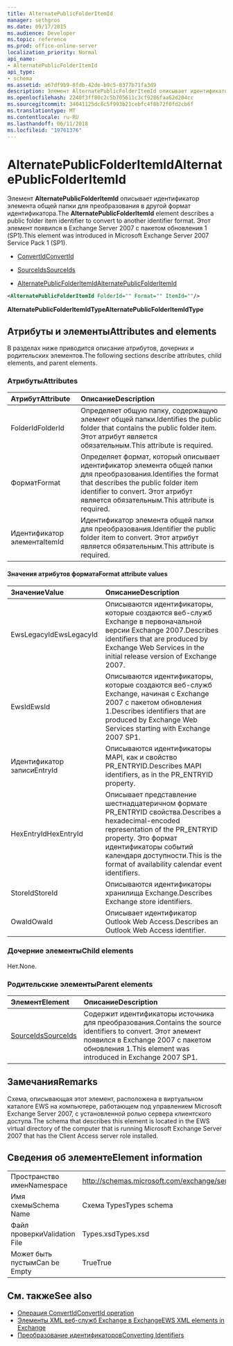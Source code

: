 ```yaml
---
title: AlternatePublicFolderItemId
manager: sethgros
ms.date: 09/17/2015
ms.audience: Developer
ms.topic: reference
ms.prod: office-online-server
localization_priority: Normal
api_name:
- AlternatePublicFolderItemId
api_type:
- schema
ms.assetid: a67df9b9-8fdb-42de-b9c5-8377b71fa3d9
description: Элемент AlternatePublicFolderItemId описывает идентификатор элемента общей папки для преобразования в другой формат идентификатора. Этот элемент появился в Exchange Server 2007 с пакетом обновления 1 (SP1).
ms.openlocfilehash: 2240f3ff80c2c5b705611c3cf9286faa62d204cc
ms.sourcegitcommit: 34041125dc8c5f993b21cebfc4f8b72f0fd2cb6f
ms.translationtype: MT
ms.contentlocale: ru-RU
ms.lasthandoff: 06/11/2018
ms.locfileid: "19761376"
---
```

# <a name="alternatepublicfolderitemid"></a><span data-ttu-id="a7d49-104">AlternatePublicFolderItemId</span><span class="sxs-lookup"><span data-stu-id="a7d49-104">AlternatePublicFolderItemId</span></span>

<span data-ttu-id="a7d49-105">Элемент **AlternatePublicFolderItemId** описывает идентификатор элемента общей папки для преобразования в другой формат идентификатора.</span><span class="sxs-lookup"><span data-stu-id="a7d49-105">The **AlternatePublicFolderItemId** element describes a public folder item identifier to convert to another identifier format.</span></span> <span data-ttu-id="a7d49-106">Этот элемент появился в Exchange Server 2007 с пакетом обновления 1 (SP1).</span><span class="sxs-lookup"><span data-stu-id="a7d49-106">This element was introduced in Microsoft Exchange Server 2007 Service Pack 1 (SP1).</span></span> 
  
- [<span data-ttu-id="a7d49-107">ConvertId</span><span class="sxs-lookup"><span data-stu-id="a7d49-107">ConvertId</span></span>](convertid.md)
  
- [<span data-ttu-id="a7d49-108">SourceIds</span><span class="sxs-lookup"><span data-stu-id="a7d49-108">SourceIds</span></span>](sourceids.md)
  
- [<span data-ttu-id="a7d49-109">AlternatePublicFolderItemId</span><span class="sxs-lookup"><span data-stu-id="a7d49-109">AlternatePublicFolderItemId</span></span>](alternatepublicfolderitemid.md)
  
```xml
<AlternatePublicFolderItemId FolderId="" Format="" ItemId=""/>
```

 <span data-ttu-id="a7d49-110">**AlternatePublicFolderItemIdType**</span><span class="sxs-lookup"><span data-stu-id="a7d49-110">**AlternatePublicFolderItemIdType**</span></span>
## <a name="attributes-and-elements"></a><span data-ttu-id="a7d49-111">Атрибуты и элементы</span><span class="sxs-lookup"><span data-stu-id="a7d49-111">Attributes and elements</span></span>

<span data-ttu-id="a7d49-112">В разделах ниже приводится описание атрибутов, дочерних и родительских элементов.</span><span class="sxs-lookup"><span data-stu-id="a7d49-112">The following sections describe attributes, child elements, and parent elements.</span></span>
  
### <a name="attributes"></a><span data-ttu-id="a7d49-113">Атрибуты</span><span class="sxs-lookup"><span data-stu-id="a7d49-113">Attributes</span></span>

|<span data-ttu-id="a7d49-114">**Атрибут**</span><span class="sxs-lookup"><span data-stu-id="a7d49-114">**Attribute**</span></span>|<span data-ttu-id="a7d49-115">**Описание**</span><span class="sxs-lookup"><span data-stu-id="a7d49-115">**Description**</span></span>|
|:-----|:-----|
|<span data-ttu-id="a7d49-116">FolderId</span><span class="sxs-lookup"><span data-stu-id="a7d49-116">FolderId</span></span>  <br/> |<span data-ttu-id="a7d49-117">Определяет общую папку, содержащую элемент общей папки.</span><span class="sxs-lookup"><span data-stu-id="a7d49-117">Identifies the public folder that contains the public folder item.</span></span> <span data-ttu-id="a7d49-118">Этот атрибут является обязательным.</span><span class="sxs-lookup"><span data-stu-id="a7d49-118">This attribute is required.</span></span>  <br/> |
|<span data-ttu-id="a7d49-119">Формат</span><span class="sxs-lookup"><span data-stu-id="a7d49-119">Format</span></span>  <br/> |<span data-ttu-id="a7d49-120">Определяет формат, который описывает идентификатор элемента общей папки для преобразования.</span><span class="sxs-lookup"><span data-stu-id="a7d49-120">Identifies the format that describes the public folder item identifier to convert.</span></span> <span data-ttu-id="a7d49-121">Этот атрибут является обязательным.</span><span class="sxs-lookup"><span data-stu-id="a7d49-121">This attribute is required.</span></span>  <br/> |
|<span data-ttu-id="a7d49-122">Идентификатор элемента</span><span class="sxs-lookup"><span data-stu-id="a7d49-122">ItemId</span></span>  <br/> |<span data-ttu-id="a7d49-123">Идентификатор элемента общей папки для преобразования.</span><span class="sxs-lookup"><span data-stu-id="a7d49-123">Identifier the public folder item to convert.</span></span> <span data-ttu-id="a7d49-124">Этот атрибут является обязательным.</span><span class="sxs-lookup"><span data-stu-id="a7d49-124">This attribute is required.</span></span>  <br/> |
   
#### <a name="format-attribute-values"></a><span data-ttu-id="a7d49-125">Значения атрибутов формата</span><span class="sxs-lookup"><span data-stu-id="a7d49-125">Format attribute values</span></span>

|<span data-ttu-id="a7d49-126">**Значение**</span><span class="sxs-lookup"><span data-stu-id="a7d49-126">**Value**</span></span>|<span data-ttu-id="a7d49-127">**Описание**</span><span class="sxs-lookup"><span data-stu-id="a7d49-127">**Description**</span></span>|
|:-----|:-----|
|<span data-ttu-id="a7d49-128">EwsLegacyId</span><span class="sxs-lookup"><span data-stu-id="a7d49-128">EwsLegacyId</span></span>  <br/> |<span data-ttu-id="a7d49-129">Описываются идентификаторы, которые создаются веб-служб Exchange в первоначальной версии Exchange 2007.</span><span class="sxs-lookup"><span data-stu-id="a7d49-129">Describes identifiers that are produced by Exchange Web Services in the initial release version of Exchange 2007.</span></span>  <br/> |
|<span data-ttu-id="a7d49-130">EwsId</span><span class="sxs-lookup"><span data-stu-id="a7d49-130">EwsId</span></span>  <br/> |<span data-ttu-id="a7d49-131">Описываются идентификаторы, которые создаются веб-служб Exchange, начиная с Exchange 2007 с пакетом обновления 1.</span><span class="sxs-lookup"><span data-stu-id="a7d49-131">Describes identifiers that are produced by Exchange Web Services starting with Exchange 2007 SP1.</span></span>  <br/> |
|<span data-ttu-id="a7d49-132">Идентификатор записи</span><span class="sxs-lookup"><span data-stu-id="a7d49-132">EntryId</span></span>  <br/> |<span data-ttu-id="a7d49-133">Описываются идентификаторы MAPI, как и свойство PR_ENTRYID.</span><span class="sxs-lookup"><span data-stu-id="a7d49-133">Describes MAPI identifiers, as in the PR_ENTRYID property.</span></span>  <br/> |
|<span data-ttu-id="a7d49-134">HexEntryId</span><span class="sxs-lookup"><span data-stu-id="a7d49-134">HexEntryId</span></span>  <br/> |<span data-ttu-id="a7d49-135">Описывает представление шестнадцатеричном формате PR_ENTRYID свойства.</span><span class="sxs-lookup"><span data-stu-id="a7d49-135">Describes a hexadecimal-encoded representation of the PR_ENTRYID property.</span></span> <span data-ttu-id="a7d49-136">Это формат идентификаторы событий календаря доступности.</span><span class="sxs-lookup"><span data-stu-id="a7d49-136">This is the format of availability calendar event identifiers.</span></span>  <br/> |
|<span data-ttu-id="a7d49-137">StoreId</span><span class="sxs-lookup"><span data-stu-id="a7d49-137">StoreId</span></span>  <br/> |<span data-ttu-id="a7d49-138">Описываются идентификаторы хранилища Exchange.</span><span class="sxs-lookup"><span data-stu-id="a7d49-138">Describes Exchange store identifiers.</span></span>  <br/> |
|<span data-ttu-id="a7d49-139">OwaId</span><span class="sxs-lookup"><span data-stu-id="a7d49-139">OwaId</span></span>  <br/> |<span data-ttu-id="a7d49-140">Описывает идентификатор Outlook Web Access.</span><span class="sxs-lookup"><span data-stu-id="a7d49-140">Describes an Outlook Web Access identifier.</span></span>  <br/> |
   
### <a name="child-elements"></a><span data-ttu-id="a7d49-141">Дочерние элементы</span><span class="sxs-lookup"><span data-stu-id="a7d49-141">Child elements</span></span>

<span data-ttu-id="a7d49-142">Нет.</span><span class="sxs-lookup"><span data-stu-id="a7d49-142">None.</span></span>
  
### <a name="parent-elements"></a><span data-ttu-id="a7d49-143">Родительские элементы</span><span class="sxs-lookup"><span data-stu-id="a7d49-143">Parent elements</span></span>

|<span data-ttu-id="a7d49-144">**Элемент**</span><span class="sxs-lookup"><span data-stu-id="a7d49-144">**Element**</span></span>|<span data-ttu-id="a7d49-145">**Описание**</span><span class="sxs-lookup"><span data-stu-id="a7d49-145">**Description**</span></span>|
|:-----|:-----|
|[<span data-ttu-id="a7d49-146">SourceIds</span><span class="sxs-lookup"><span data-stu-id="a7d49-146">SourceIds</span></span>](sourceids.md) <br/> |<span data-ttu-id="a7d49-147">Содержит идентификаторы источника для преобразования.</span><span class="sxs-lookup"><span data-stu-id="a7d49-147">Contains the source identifiers to convert.</span></span> <span data-ttu-id="a7d49-148">Этот элемент появился в Exchange 2007 с пакетом обновления 1.</span><span class="sxs-lookup"><span data-stu-id="a7d49-148">This element was introduced in Exchange 2007 SP1.</span></span>  <br/> |
   
## <a name="remarks"></a><span data-ttu-id="a7d49-149">Замечания</span><span class="sxs-lookup"><span data-stu-id="a7d49-149">Remarks</span></span>

<span data-ttu-id="a7d49-150">Схема, описывающая этот элемент, расположена в виртуальном каталоге EWS на компьютере, работающем под управлением Microsoft Exchange Server 2007, с установленной ролью сервера клиентского доступа.</span><span class="sxs-lookup"><span data-stu-id="a7d49-150">The schema that describes this element is located in the EWS virtual directory of the computer that is running Microsoft Exchange Server 2007 that has the Client Access server role installed.</span></span>
  
## <a name="element-information"></a><span data-ttu-id="a7d49-151">Сведения об элементе</span><span class="sxs-lookup"><span data-stu-id="a7d49-151">Element information</span></span>

|||
|:-----|:-----|
|<span data-ttu-id="a7d49-152">Пространство имен</span><span class="sxs-lookup"><span data-stu-id="a7d49-152">Namespace</span></span>  <br/> |http://schemas.microsoft.com/exchange/services/2006/types  <br/> |
|<span data-ttu-id="a7d49-153">Имя схемы</span><span class="sxs-lookup"><span data-stu-id="a7d49-153">Schema Name</span></span>  <br/> |<span data-ttu-id="a7d49-154">Схема Types</span><span class="sxs-lookup"><span data-stu-id="a7d49-154">Types schema</span></span>  <br/> |
|<span data-ttu-id="a7d49-155">Файл проверки</span><span class="sxs-lookup"><span data-stu-id="a7d49-155">Validation File</span></span>  <br/> |<span data-ttu-id="a7d49-156">Types.xsd</span><span class="sxs-lookup"><span data-stu-id="a7d49-156">Types.xsd</span></span>  <br/> |
|<span data-ttu-id="a7d49-157">Может быть пустым</span><span class="sxs-lookup"><span data-stu-id="a7d49-157">Can be Empty</span></span>  <br/> |<span data-ttu-id="a7d49-158">True</span><span class="sxs-lookup"><span data-stu-id="a7d49-158">True</span></span>  <br/> |
   
## <a name="see-also"></a><span data-ttu-id="a7d49-159">См. также</span><span class="sxs-lookup"><span data-stu-id="a7d49-159">See also</span></span>

- [<span data-ttu-id="a7d49-160">Операция ConvertId</span><span class="sxs-lookup"><span data-stu-id="a7d49-160">ConvertId operation</span></span>](convertid-operation.md)
- [<span data-ttu-id="a7d49-161">Элементы XML веб-служб Exchange в Exchange</span><span class="sxs-lookup"><span data-stu-id="a7d49-161">EWS XML elements in Exchange</span></span>](ews-xml-elements-in-exchange.md)
- [<span data-ttu-id="a7d49-162">Преобразование идентификаторов</span><span class="sxs-lookup"><span data-stu-id="a7d49-162">Converting Identifiers</span></span>](http://msdn.microsoft.com/library/a5391746-b6ef-4f48-8fc8-8255258651aa%28Office.15%29.aspx)

